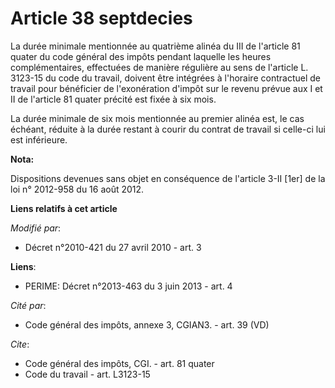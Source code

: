 # Article 38 septdecies

La durée minimale mentionnée au quatrième alinéa du III de l'article 81 quater du code général des impôts pendant laquelle
les heures complémentaires, effectuées de manière régulière au sens de l'article L. 3123-15 du code du travail, doivent être
intégrées à l'horaire contractuel de travail pour bénéficier de l'exonération d'impôt sur le revenu prévue aux I et II de
l'article 81 quater précité est fixée à six mois. 

La durée minimale de six mois mentionnée au premier alinéa est, le cas échéant, réduite à la durée restant à courir du
contrat de travail si celle-ci lui est inférieure.

**Nota:**

Dispositions devenues sans objet en conséquence de l'article 3-II [1er] de la loi n° 2012-958 du 16 août 2012.

**Liens relatifs à cet article**

_Modifié par_:

  - Décret n°2010-421  du 27 avril 2010 - art. 3

**Liens**:

  - PERIME: Décret n°2013-463 du 3 juin 2013 - art. 4

_Cité par_:

  - Code général des impôts, annexe 3, CGIAN3. - art. 39 (VD)

_Cite_:

  - Code général des impôts, CGI. - art. 81 quater
  - Code du travail - art. L3123-15
